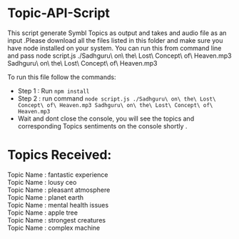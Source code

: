 # Topic-API-Script
This script generate Symbl Topics as output and takes and audio file as an input .Please download all the files listed in this folder and make sure you have node installed on your system. You can run this from command line and 
pass node script.js ./Sadhguru\ on\ the\ Lost\ Concept\ of\ Heaven.mp3 Sadhguru\ on\ the\ Lost\ Concept\ of\ Heaven.mp3

 To run this file follow the commands:
- Step 1 : Run `npm install` 
- Step 2 : run command `node script.js ./Sadhguru\ on\ the\ Lost\ Concept\ of\ Heaven.mp3 Sadhguru\ on\ the\ Lost\ Concept\ of\ Heaven.mp3`
- Wait and dont close the console, you will see the topics and corresponding Topics sentiments on the console shortly .

# Topics Received: 

Topic Name : fantastic experience 
</br>
Topic Name : lousy ceo 
</br>
Topic Name : pleasant atmosphere
</br>
Topic Name : planet earth
</br>
Topic Name : mental health issues
</br>
Topic Name : apple tree
</br>
Topic Name : strongest creatures
</br>
Topic Name : complex machine
